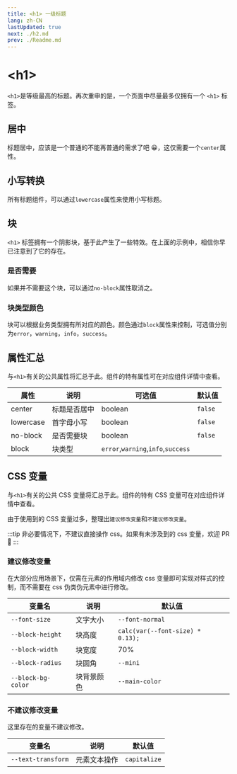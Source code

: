 ```yaml
---
title: <h1> 一级标题
lang: zh-CN
lastUpdated: true
next: ./h2.md
prev: ./Readme.md
---
```


# \<h1>

`<h1>`是等级最高的标题。再次重申的是，一个页面中尽量最多仅拥有一个 `<h1>` 标签。

## 居中

标题居中，应该是一个普通的不能再普通的需求了吧 😀，这仅需要一个`center`属性。

<demo src="../../../.vuepress/components/title/H1Center.vue" title="一个居中的标题" />

## 小写转换

所有标题组件，可以通过`lowercase`属性来使用小写标题。

<demo src="../../../.vuepress/components/title/H1Lowercase.vue" title='使用 js 来实现对字符的控制确实繁琐。' />

## 块

`<h1>` 标签拥有一个阴影块，基于此产生了一些特效。在上面的示例中，相信你早已注意到了它的存在。

### 是否需要

如果并不需要这个块，可以通过`no-block`属性取消之。

<demo src="../../../.vuepress/components/title/H1Block.vue" title="这样看起来正式多了。" />

### 块类型颜色

块可以根据业务类型拥有所对应的颜色。颜色通过`block`属性来控制，可选值分别为`error`，`warning`，`info`，`success`。

<demo src="../../../.vuepress/components/title/H1BlockType.vue" />

## 属性汇总

与`<h1>`有关的公共属性将汇总于此。组件的特有属性可在对应组件详情中查看。

| 属性      | 说明         | 可选值                             | 默认值  |
| --------- | ------------ | ---------------------------------- | ------- |
| center    | 标题是否居中 | boolean                            | `false` |
| lowercase | 首字母小写   | boolean                            | `false` |
| no-block  | 是否需要块   | boolean                            | `false` |
| block     | 块类型       | `error`,`warning`,`info`,`success` |         |

## CSS 变量

与`<h1>`有关的公共 CSS 变量将汇总于此。组件的特有 CSS 变量可在对应组件详情中查看。

由于使用到的 CSS 变量过多，整理出`建议修改变量`和`不建议修改变量`。

:::tip
非必要情况下，不建议直接操作 css。如果有未涉及到的 css 变量，欢迎 PR 👏
:::

### 建议修改变量

在大部分应用场景下，仅需在元素的作用域内修改 css 变量即可实现对样式的控制，而不需要在 css 伪类伪元素中进行修改。

| 变量名             | 说明       | 默认值                           |
| ------------------ | ---------- | -------------------------------- |
| `--font-size`      | 文字大小   | `--font-normal`                  |
| `--block-height`   | 块高度     | `calc(var(--font-size) * 0.13);` |
| `--block-width`    | 块宽度     | 70%                              |
| `--block-radius`   | 块圆角     | `--mini`                         |
| `--block-bg-color` | 块背景颜色 | `--main-color`                   |

### 不建议修改变量

这里存在的变量不建议修改。

| 变量名             | 说明         | 默认值       |
| ------------------ | ------------ | ------------ |
| `--text-transform` | 元素文本操作 | `capitalize` |
